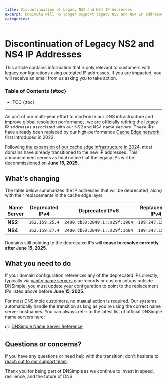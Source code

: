 ```yaml
---
title: Discontinuation of Legacy NS2 and NS4 IP Addresses
excerpt: DNSimple will no longer support legacy NS2 and NS4 IP addresses starting June 15, 2025. Affected customers will be notified via email.
categories:
---
```


# Discontinuation of Legacy NS2 and NS4 IP Addresses

<info>
This article contains information that is only relevant to customers with legacy configurations using outdated IP addresses. If you are impacted, you will receive an email from us asking you to take action.
</info>

### Table of Contents {#toc}

* TOC
{:toc}

---

As part of our multi-year effort to modernize our DNS infrastructure and improve global resolution performance, we are officially retiring the legacy IP addresses associated with our NS2 and NS4 name servers. These IPs have already been replaced by our high-performance [Cache Edge network](https://blog.dnsimple.com/2023/03/cache-edge-layer/), first introduced in 2023.

Following [the expansion of our cache edge infrastructure in 2024](https://blog.dnsimple.com/2024/10/expanding-cache-edge-network/), most domains have already transitioned to the new IP addresses. This announcement serves as final notice that the legacy IPs will be decommissioned on **June 15, 2025**.

## What's changing

The table below summarizes the IP addresses that will be deprecated, along with their replacements in the cache edge layer:

| Name Server | Deprecated IPv4 | Deprecated IPv6 | Replacement IPv4 | Replacement IPv6 |
|-------------|------------------|------------------|-------------------|-------------------|
| **NS2**     | `162.159.25.4`   | `2400:cb00:2049:1::a29f:1904` | `199.247.153.53`   | `2620:111:8005::53` |
| **NS4**     | `162.159.27.4`   | `2400:cb00:2049:1::a29f:1b04` | `199.247.155.53`   | `2620:111:8007::53` |

Domains still pointing to the deprecated IPs will **cease to resolve correctly after June 15, 2025**.

## What you need to do

If your domain configuration references any of the deprecated IPs directly, typically via [vanity name servers](https://support.dnsimple.com/articles/vanity-nameservers/) glue records or custom setups outside DNSimple, you must update your configuration to point to the replacement IPs listed above before **June 15, 2025**.

For most DNSimple customers, no manual action is required. Our systems automatically handle the transition as long as you're using the correct name server hostnames. You can always refer to the latest list of official DNSimple name servers here:

👉 [DNSimple Name Server Reference](https://support.dnsimple.com/articles/dnsimple-nameservers/)

## Questions or concerns?

If you have any questions or need help with the transition, don't hesitate to [reach out to our support team](https://dnsimple.com/contact).

Thank you for being part of DNSimple as we continue to invest in speed, resilience, and the future of DNS.
